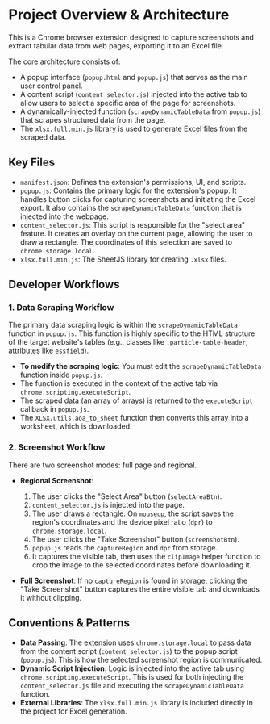 # Project Overview & Architecture

This is a Chrome browser extension designed to capture screenshots and extract tabular data from web pages, exporting it to an Excel file.

The core architecture consists of:
- A popup interface (`popup.html` and `popup.js`) that serves as the main user control panel.
- A content script (`content_selector.js`) injected into the active tab to allow users to select a specific area of the page for screenshots.
- A dynamically-injected function (`scrapeDynamicTableData` from `popup.js`) that scrapes structured data from the page.
- The `xlsx.full.min.js` library is used to generate Excel files from the scraped data.

## Key Files

- `manifest.json`: Defines the extension's permissions, UI, and scripts.
- `popup.js`: Contains the primary logic for the extension's popup. It handles button clicks for capturing screenshots and initiating the Excel export. It also contains the `scrapeDynamicTableData` function that is injected into the webpage.
- `content_selector.js`: This script is responsible for the "select area" feature. It creates an overlay on the current page, allowing the user to draw a rectangle. The coordinates of this selection are saved to `chrome.storage.local`.
- `xlsx.full.min.js`: The SheetJS library for creating `.xlsx` files.

## Developer Workflows

### 1. Data Scraping Workflow

The primary data scraping logic is within the `scrapeDynamicTableData` function in `popup.js`. This function is highly specific to the HTML structure of the target website's tables (e.g., classes like `.particle-table-header`, attributes like `essfield`).

- **To modify the scraping logic**: You must edit the `scrapeDynamicTableData` function inside `popup.js`.
- The function is executed in the context of the active tab via `chrome.scripting.executeScript`.
- The scraped data (an array of arrays) is returned to the `executeScript` callback in `popup.js`.
- The `XLSX.utils.aoa_to_sheet` function then converts this array into a worksheet, which is downloaded.

### 2. Screenshot Workflow

There are two screenshot modes: full page and regional.

- **Regional Screenshot**:
    1. The user clicks the "Select Area" button (`selectAreaBtn`).
    2. `content_selector.js` is injected into the page.
    3. The user draws a rectangle. On `mouseup`, the script saves the region's coordinates and the device pixel ratio (`dpr`) to `chrome.storage.local`.
    4. The user clicks the "Take Screenshot" button (`screenshotBtn`).
    5. `popup.js` reads the `captureRegion` and `dpr` from storage.
    6. It captures the visible tab, then uses the `clipImage` helper function to crop the image to the selected coordinates before downloading it.

- **Full Screenshot**: If no `captureRegion` is found in storage, clicking the "Take Screenshot" button captures the entire visible tab and downloads it without clipping.

## Conventions & Patterns

- **Data Passing**: The extension uses `chrome.storage.local` to pass data from the content script (`content_selector.js`) to the popup script (`popup.js`). This is how the selected screenshot region is communicated.
- **Dynamic Script Injection**: Logic is injected into the active tab using `chrome.scripting.executeScript`. This is used for both injecting the `content_selector.js` file and executing the `scrapeDynamicTableData` function.
- **External Libraries**: The `xlsx.full.min.js` library is included directly in the project for Excel generation.
